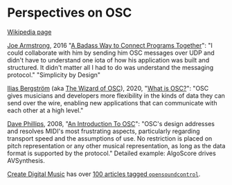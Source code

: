 # Perspectives on OSC

[Wikipedia page](https://en.wikipedia.org/wiki/Open_Sound_Control)

[Joe
Armstrong](https://en.wikipedia.org/wiki/Joe_Armstrong_(programmer)),
2016 "[A Badass Way to Connect Programs
Together](https://joearms.github.io/#2016-01-28%20A%20Badass%20Way%20to%20Connect%20Programs%20Together)":
"I could collaborate with him by sending him OSC messages over UDP and
didn't have to understand one iota of how his application was built
and structured. It didn't matter all I had to do was understand the
messaging protocol." "Simplicity by Design"

[Ilias Bergström](https://kth.academia.edu/IliasBergstrom) (aka [The
Wizard of OSC](https://thewizardofosc.com)), 2020, "[What is
OSC?](https://thewizardofosc.com/more-on-osc/)": "OSC gives musicians
and developers more flexibility in the kinds of data they can send
over the wire, enabling new applications that can communicate with
each other at a high level."

[Dave Phillips](https://www.linuxjournal.com/users/dave-phillips),
2008, "[An Introduction To
OSC](https://www.linuxjournal.com/content/introduction-osc)": "OSC's
design addresses and resolves MIDI's most frustrating aspects,
particularly regarding transport speed and the assumptions of use. No
restriction is placed on pitch representation or any other musical
representation, as long as the data format is supported by the
protocol." Detailed example: AlgoScore drives AVSynthesis.


[Create Digital Music](https://cdm.link) has over [100 articles tagged
`opensoundcontrol`](https://cdm.link/tag/opensoundcontrol).
